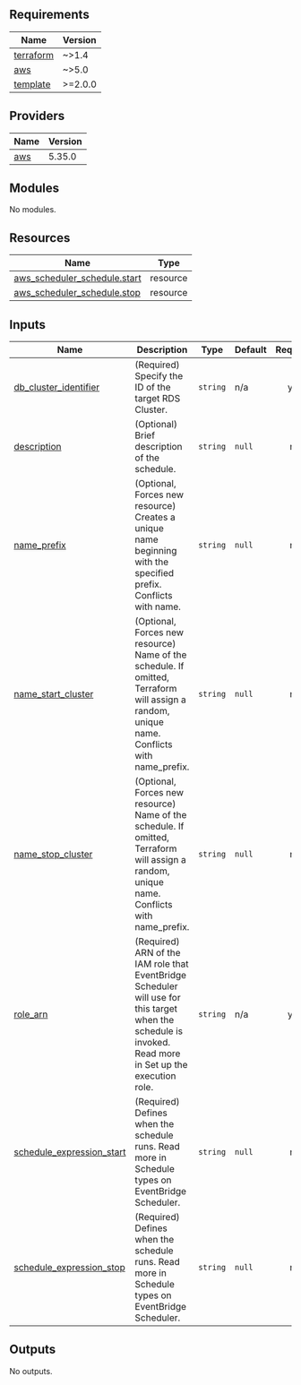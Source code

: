 <!-- BEGIN_TF_DOCS -->
## Requirements

| Name | Version |
|------|---------|
| <a name="requirement_terraform"></a> [terraform](#requirement\_terraform) | ~>1.4 |
| <a name="requirement_aws"></a> [aws](#requirement\_aws) | ~>5.0 |
| <a name="requirement_template"></a> [template](#requirement\_template) | >=2.0.0 |

## Providers

| Name | Version |
|------|---------|
| <a name="provider_aws"></a> [aws](#provider\_aws) | 5.35.0 |

## Modules

No modules.

## Resources

| Name | Type |
|------|------|
| [aws_scheduler_schedule.start](https://registry.terraform.io/providers/hashicorp/aws/latest/docs/resources/scheduler_schedule) | resource |
| [aws_scheduler_schedule.stop](https://registry.terraform.io/providers/hashicorp/aws/latest/docs/resources/scheduler_schedule) | resource |

## Inputs

| Name | Description | Type | Default | Required |
|------|-------------|------|---------|:--------:|
| <a name="input_db_cluster_identifier"></a> [db\_cluster\_identifier](#input\_db\_cluster\_identifier) | (Required) Specify the ID of the target RDS Cluster. | `string` | n/a | yes |
| <a name="input_description"></a> [description](#input\_description) | (Optional) Brief description of the schedule. | `string` | `null` | no |
| <a name="input_name_prefix"></a> [name\_prefix](#input\_name\_prefix) | (Optional, Forces new resource) Creates a unique name beginning with the specified prefix. Conflicts with name. | `string` | `null` | no |
| <a name="input_name_start_cluster"></a> [name\_start\_cluster](#input\_name\_start\_cluster) | (Optional, Forces new resource) Name of the schedule. If omitted, Terraform will assign a random, unique name. Conflicts with name\_prefix. | `string` | `null` | no |
| <a name="input_name_stop_cluster"></a> [name\_stop\_cluster](#input\_name\_stop\_cluster) | (Optional, Forces new resource) Name of the schedule. If omitted, Terraform will assign a random, unique name. Conflicts with name\_prefix. | `string` | `null` | no |
| <a name="input_role_arn"></a> [role\_arn](#input\_role\_arn) | (Required) ARN of the IAM role that EventBridge Scheduler will use for this target when the schedule is invoked. Read more in Set up the execution role. | `string` | n/a | yes |
| <a name="input_schedule_expression_start"></a> [schedule\_expression\_start](#input\_schedule\_expression\_start) | (Required) Defines when the schedule runs. Read more in Schedule types on EventBridge Scheduler. | `string` | `null` | no |
| <a name="input_schedule_expression_stop"></a> [schedule\_expression\_stop](#input\_schedule\_expression\_stop) | (Required) Defines when the schedule runs. Read more in Schedule types on EventBridge Scheduler. | `string` | `null` | no |

## Outputs

No outputs.
<!-- END_TF_DOCS -->
